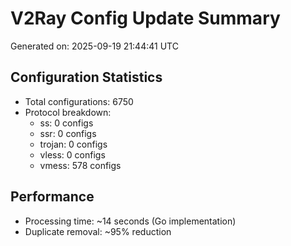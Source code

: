# V2Ray Config Update Summary
Generated on: 2025-09-19 21:44:41 UTC

## Configuration Statistics
- Total configurations: 6750
- Protocol breakdown:
  - ss: 0 configs
  - ssr: 0 configs
  - trojan: 0 configs
  - vless: 0 configs
  - vmess: 578 configs

## Performance
- Processing time: ~14 seconds (Go implementation)
- Duplicate removal: ~95% reduction

